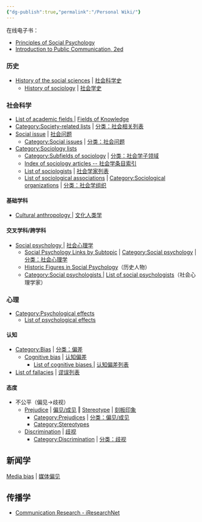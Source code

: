 ```yaml
---
{"dg-publish":true,"permalink":"/Personal Wiki/"}
---
```


在线电子书：
- [Principles of Social Psychology](https://opentextbc.ca/socialpsychology/)
- [Introduction to Public Communication, 2ed ](http://kell.indstate.edu/pub-comm-intro-2ed/)

### 历史
- [History of the social sciences](https://en.wikipedia.org/wiki/History_of_the_social_sciences) | [社会科学史](https://zh.wikipedia.org/wiki/%E7%A4%BE%E4%BC%9A%E7%A7%91%E5%AD%A6%E5%8F%B2)
	- [History of sociology](https://en.wikipedia.org/wiki/History_of_sociology) | [社会学史](https://zh.wikipedia.org/wiki/%E7%A4%BE%E6%9C%83%E5%AD%B8%E5%8F%B2)

### 社会科学
- [List of academic fields ](https://en.wikipedia.org/wiki/List_of_academic_fields#Sociology) | [Fields of Knowledge](https://www.thingsmadethinkable.com/item/fields_of_knowledge.php?focus=cultural_anthropology)
- [Category:Society-related lists](https://en.wikipedia.org/wiki/Category:Society-related_lists) | [分类：社会相关列表](https://zh.wikipedia.org/wiki/Category:%E7%A4%BE%E6%9C%83%E7%9B%B8%E9%97%9C%E5%88%97%E8%A1%A8)
- [Social issue](https://en.wikipedia.org/wiki/Social_issue#Types_of_social_issues) | [社会问题](https://zh.wikipedia.org/wiki/%E7%A4%BE%E4%BC%9A%E9%97%AE%E9%A2%98)
	- [Category:Social issues](https://en.wikipedia.org/wiki/Category:Social_issues) | [分类：社会问题](https://zh.wikipedia.org/wiki/Category:%E7%A4%BE%E4%BC%9A%E9%97%AE%E9%A2%98)
- [Category:Sociology lists ](https://en.wikipedia.org/wiki/Category:Sociology_lists)
	- [Category:Subfields of sociology](https://en.wikipedia.org/wiki/Category:Subfields_of_sociology) | [分类：社会学子领域](https://zh.wikipedia.org/wiki/Category:%E7%A4%BE%E6%9C%83%E5%AD%B8%E5%AD%90%E9%A0%98%E5%9F%9F)
	- [Index of sociology articles -- 社会学条目索引](https://en.wikipedia.org/wiki/Index_of_sociology_articles)
	- [List of sociologists](https://en.wikipedia.org/wiki/List_of_sociologists) | [社会学家列表](https://zh.wikipedia.org/wiki/%E7%A4%BE%E6%9C%83%E5%AD%B8%E5%AE%B6%E5%88%97%E8%A1%A8)
	- [List of sociological associations](https://en.wikipedia.org/wiki/List_of_sociological_associations) | [Category:Sociological organizations](https://en.wikipedia.org/wiki/Category:Sociological_organizations) | [分类：社会学组织](https://zh.wikipedia.org/wiki/Category:%E7%A4%BE%E6%9C%83%E5%AD%B8%E7%B5%84%E7%B9%94)

#### 基础学科
- [Cultural anthropology ](https://en.wikipedia.org/wiki/Cultural_anthropology#References) | [文化人类学](https://zh.wikipedia.org/wiki/%E6%96%87%E5%8C%96%E4%BA%BA%E7%B1%BB%E5%AD%A6#%E5%A4%96%E9%83%A8%E9%93%BE%E6%8E%A5)

#### 交叉学科/跨学科
-  [Social psychology ](https://en.wikipedia.org/wiki/Social_psychology#) |  [社会心理学 ](https://zh.wikipedia.org/zh-hans/%E7%A4%BE%E4%BC%9A%E5%BF%83%E7%90%86%E5%AD%A6)
	- [Social Psychology Links by Subtopic](https://www.socialpsychology.org/social.htm) | [Category:Social psychology](https://en.wikipedia.org/wiki/Category:Social_psychology) | [分类：社会心理学](https://zh.wikipedia.org/wiki/Category:%E7%A4%BE%E6%9C%83%E5%BF%83%E7%90%86%E5%AD%B8)
	- [Historic Figures in Social Psychology](https://www.socialpsychology.org/social-figures.htm)（历史人物）
	- [Category:Social psychologists ](https://en.wikipedia.org/wiki/Category:Social_psychologists) |  [List of social psychologists](https://en.wikipedia.org/wiki/List_of_social_psychologists)（社会心理学家）

### 心理
- [Category:Psychological effects ](https://en.wikipedia.org/wiki/Category:Psychological_effects)
	- [List of psychological effects](https://en.wikipedia.org/wiki/List_of_psychological_effects)

#### 认知
-  [Category:Bias](https://en.wikipedia.org/wiki/Category:Bias) | [分类：偏差 ](https://zh.wikipedia.org/wiki/Category:%E5%81%8F%E5%B7%AE)
	- [Cognitive bias](https://en.wikipedia.org/wiki/Cognitive_bias#External_links) |  [认知偏差](https://zh.wikipedia.org/wiki/%E8%AA%8D%E7%9F%A5%E5%81%8F%E8%AA%A4)
		- [List of cognitive biases ](https://en.wikipedia.org/wiki/List_of_cognitive_biases) |  [认知偏差列表 ](https://zh.wikipedia.org/wiki/%E8%AA%8D%E7%9F%A5%E5%81%8F%E8%AA%A4%E5%88%97%E8%A1%A8)
- [List of fallacies](https://en.wikipedia.org/wiki/List_of_fallacies#Informal_fallacies) | [谬误列表](https://zh.wikipedia.org/wiki/%E8%AC%AC%E8%AA%A4%E5%88%97%E8%A1%A8)

#### 态度
- 不公平（偏见→歧视）
	- [Prejudice](https://en.wikipedia.org/wiki/Prejudice) | [偏见/成见](https://zh.wikipedia.org/wiki/%E5%81%8F%E8%A6%8B) ‖ [Stereotype](https://en.wikipedia.org/wiki/Stereotype) | [刻板印象](https://zh.wikipedia.org/wiki/%E5%88%BB%E6%9D%BF%E5%8D%B0%E8%B1%A1)
		- [Category:Prejudices](https://en.wikipedia.org/wiki/Category:Prejudices) | [分类：偏见/成见](https://zh.wikipedia.org/wiki/Category:%E5%81%8F%E8%A7%81)
		-  [Category:Stereotypes](https://en.wikipedia.org/wiki/Category:Stereotypes)
	- [Discrimination](https://en.wikipedia.org/wiki/Discrimination) | [歧视](https://zh.wikipedia.org/wiki/%E6%AD%A7%E8%A6%96)
		- [Category:Discrimination](https://en.wikipedia.org/wiki/Category:Discrimination) | [分类：歧视 ](https://zh.wikipedia.org/wiki/Category:%E6%AD%A7%E8%A6%96)


## 新闻学
[Media bias](https://en.wikipedia.org/wiki/Media_bias) | [媒体偏见](https://zh.wikipedia.org/wiki/%E5%AA%92%E9%AB%94%E5%81%8F%E8%A6%8B)

## 传播学
- [Communication Research - iResearchNet](https://communication.iresearchnet.com/)


